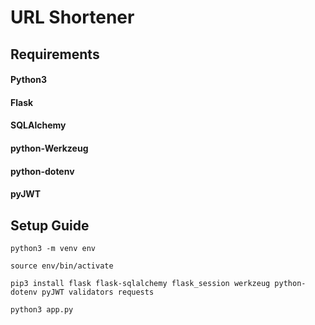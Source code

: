# URL Shortener

## Requirements
#### Python3
#### Flask
#### SQLAlchemy
#### python-Werkzeug
#### python-dotenv
#### pyJWT

## Setup Guide

```
python3 -m venv env
```

```
source env/bin/activate
```


```
pip3 install flask flask-sqlalchemy flask_session werkzeug python-dotenv pyJWT validators requests
```

```
python3 app.py
```